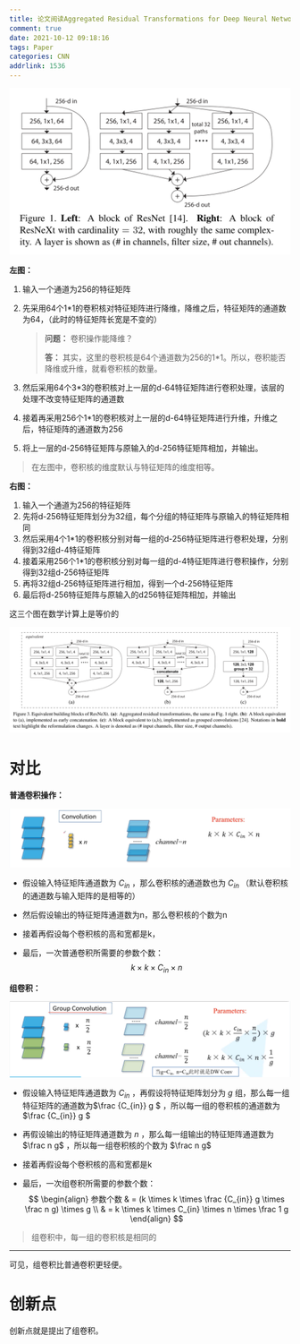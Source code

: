 ```yaml
---
title: 论文阅读Aggregated Residual Transformations for Deep Neural Networks
comment: true
date: 2021-10-12 09:18:16
tags: Paper
categories: CNN
addrlink: 1536
---
```





![image-20211012094318605](.\论文阅读Aggregated-Residual-Transformations-for-Deep-Neural-Networks\1.png)

**左图：** 

1. 输入一个通道为256的特征矩阵

2. 先采用64个1*1的卷积核对特征矩阵进行降维，降维之后，特征矩阵的通道数为64，（此时的特征矩阵长宽是不变的）

   > **问题：** 卷积操作能降维？
   >
   > **答：** 其实，这里的卷积核是64个通道数为256的1*1。所以，卷积能否降维或升维，就看卷积核的数量。

3. 然后采用64个3*3的卷积核对上一层的d-64特征矩阵进行卷积处理，该层的处理不改变特征矩阵的通道数

4. 接着再采用256个1*1的卷积核对上一层的d-64特征矩阵进行升维，升维之后，特征矩阵的通道数为256

5. 将上一层的d-256特征矩阵与原输入的d-256特征矩阵相加，并输出。

> 在左图中，卷积核的维度默认与特征矩阵的维度相等。



**右图：** 

1. 输入一个通道为256的特征矩阵
2. 先将d-256特征矩阵划分为32组，每个分组的特征矩阵与原输入的特征矩阵相同
3. 然后采用4个1*1的卷积核分别对每一组的d-256特征矩阵进行卷积处理，分别得到32组d-4特征矩阵
4. 接着采用256个1*1的卷积核分别对每一组的d-4特征矩阵进行卷积操作，分别得到32组d-256特征矩阵
5. 再将32组d-256特征矩阵进行相加，得到一个d-256特征矩阵
6. 最后将d-256特征矩阵与原输入的d256特征矩阵相加，并输出



这三个图在数学计算上是等价的

![image-20211012103440438](.\论文阅读Aggregated-Residual-Transformations-for-Deep-Neural-Networks\2.png)



# 对比

**普通卷积操作：** 

![image-20211012110044366](.\论文阅读Aggregated-Residual-Transformations-for-Deep-Neural-Networks\3.png)

- 假设输入特征矩阵通道数为 $C_{in}$ ，那么卷积核的通道数也为 $C_{in}$ （默认卷积核的通道数与输入矩阵的是相等的）

- 然后假设输出的特征矩阵通道数为n，那么卷积核的个数为n

- 接着再假设每个卷积核的高和宽都是k，

- 最后，一次普通卷积所需要的参数个数：
  $$
  k \times k \times C_{in} \times n
  $$
  



**组卷积：** 

![image-20211012112641208](.\论文阅读Aggregated-Residual-Transformations-for-Deep-Neural-Networks\4.png)

- 假设输入特征矩阵通道数为 $C_{in}$ ，再假设将特征矩阵划分为 $g$ 组，那么每一组特征矩阵的通道数为$\frac {C_{in}} g $ ，所以每一组的卷积核的通道数为 $\frac {C_{in}} g $ 

- 再假设输出的特征矩阵通道数为 $n$ ，那么每一组输出的特征矩阵通道数为 $\frac n g$ ，所以每一组卷积核的个数为 $\frac n g$ 

- 接着再假设每个卷积核的高和宽都是k

- 最后，一次组卷积所需要的参数个数：
  $$
  \begin{align}
  参数个数  & = (k \times k \times \frac {C_{in}} g \times \frac n g) \times g \\
  		& = k \times k \times C_{in} \times n \times \frac 1 g
  \end{align}
  $$

>组卷积中，每一组的卷积核是相同的

----

可见，组卷积比普通卷积更轻便。



# 创新点

创新点就是提出了组卷积。











